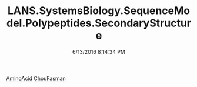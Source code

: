 ﻿---
title: LANS.SystemsBiology.SequenceModel.Polypeptides.SecondaryStructure
date: 6/13/2016 8:14:34 PM
---

[AminoAcid](T-LANS.SystemsBiology.SequenceModel.Polypeptides.SecondaryStructure.AminoAcid.html)
[ChouFasman](T-LANS.SystemsBiology.SequenceModel.Polypeptides.SecondaryStructure.ChouFasman.html)
